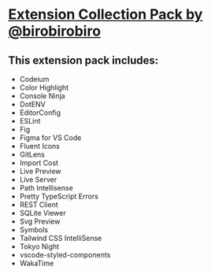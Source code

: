 # [Extension Collection Pack by @birobirobiro](https://marketplace.visualstudio.com/items?itemName=birobirobiro.vscode-extension-collection-birobirobiro)

## This extension pack includes:

- Codeium
- Color Highlight
- Console Ninja
- DotENV
- EditorConfig
- ESLint
- Fig
- Figma for VS Code
- Fluent Icons
- GitLens
- Import Cost
- Live Preview
- Live Server
- Path Intellisense
- Pretty TypeScript Errors
- REST Client
- SQLite Viewer
- Svg Preview
- Symbols
- Tailwind CSS IntelliSense
- Tokyo Night
- vscode-styled-components
- WakaTime